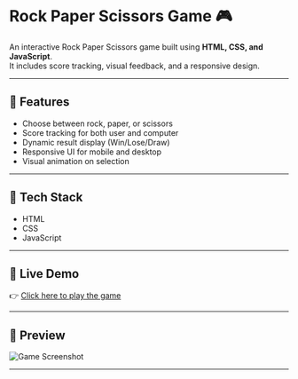 # Rock Paper Scissors Game 🎮

An interactive Rock Paper Scissors game built using **HTML, CSS, and JavaScript**.  
It includes score tracking, visual feedback, and a responsive design.

---

## 🌟 Features
- Choose between rock, paper, or scissors
- Score tracking for both user and computer
- Dynamic result display (Win/Lose/Draw)
- Responsive UI for mobile and desktop
- Visual animation on selection

---

## 🧠 Tech Stack
- HTML
- CSS
- JavaScript

---

## 🚀 Live Demo
👉 [Click here to play the game](https://nash-09.github.io/Rock-Paper-Scissors-Game/)

---

## 📸 Preview


![Game Screenshot](<img width="1847" height="927" alt="Screenshot (6)" src="https://github.com/user-attachments/assets/ada61d3d-92ca-442b-a486-712d942191fa" />)

---
